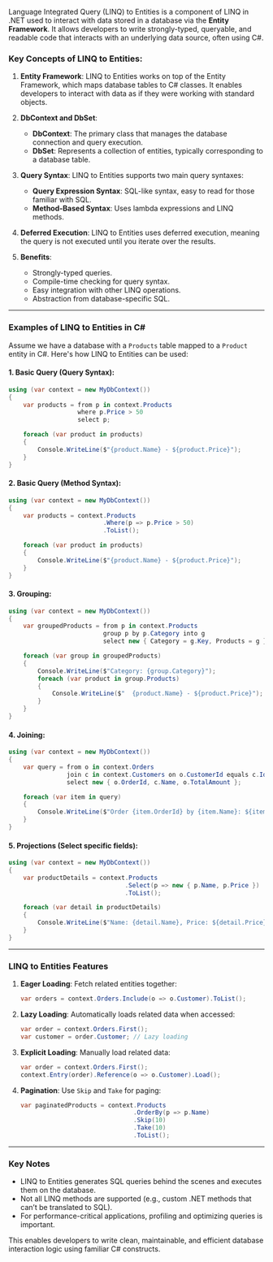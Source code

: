 Language Integrated Query (LINQ) to Entities is a component of LINQ in .NET used to interact with data stored in a database via the **Entity Framework**. It allows developers to write strongly-typed, queryable, and readable code that interacts with an underlying data source, often using C#.

### Key Concepts of LINQ to Entities:

1. **Entity Framework**:
   LINQ to Entities works on top of the Entity Framework, which maps database tables to C# classes. It enables developers to interact with data as if they were working with standard objects.

2. **DbContext and DbSet**:
   - **DbContext**: The primary class that manages the database connection and query execution.
   - **DbSet**: Represents a collection of entities, typically corresponding to a database table.

3. **Query Syntax**:
   LINQ to Entities supports two main query syntaxes:
   - **Query Expression Syntax**: SQL-like syntax, easy to read for those familiar with SQL.
   - **Method-Based Syntax**: Uses lambda expressions and LINQ methods.

4. **Deferred Execution**:
   LINQ to Entities uses deferred execution, meaning the query is not executed until you iterate over the results.

5. **Benefits**:
   - Strongly-typed queries.
   - Compile-time checking for query syntax.
   - Easy integration with other LINQ operations.
   - Abstraction from database-specific SQL.

---

### Examples of LINQ to Entities in C#

Assume we have a database with a `Products` table mapped to a `Product` entity in C#. Here's how LINQ to Entities can be used:

#### 1. Basic Query (Query Syntax):
```csharp
using (var context = new MyDbContext())
{
    var products = from p in context.Products
                   where p.Price > 50
                   select p;

    foreach (var product in products)
    {
        Console.WriteLine($"{product.Name} - ${product.Price}");
    }
}
```

#### 2. Basic Query (Method Syntax):
```csharp
using (var context = new MyDbContext())
{
    var products = context.Products
                          .Where(p => p.Price > 50)
                          .ToList();

    foreach (var product in products)
    {
        Console.WriteLine($"{product.Name} - ${product.Price}");
    }
}
```

#### 3. Grouping:
```csharp
using (var context = new MyDbContext())
{
    var groupedProducts = from p in context.Products
                          group p by p.Category into g
                          select new { Category = g.Key, Products = g };

    foreach (var group in groupedProducts)
    {
        Console.WriteLine($"Category: {group.Category}");
        foreach (var product in group.Products)
        {
            Console.WriteLine($"  {product.Name} - ${product.Price}");
        }
    }
}
```

#### 4. Joining:
```csharp
using (var context = new MyDbContext())
{
    var query = from o in context.Orders
                join c in context.Customers on o.CustomerId equals c.Id
                select new { o.OrderId, c.Name, o.TotalAmount };

    foreach (var item in query)
    {
        Console.WriteLine($"Order {item.OrderId} by {item.Name}: ${item.TotalAmount}");
    }
}
```

#### 5. Projections (Select specific fields):
```csharp
using (var context = new MyDbContext())
{
    var productDetails = context.Products
                                .Select(p => new { p.Name, p.Price })
                                .ToList();

    foreach (var detail in productDetails)
    {
        Console.WriteLine($"Name: {detail.Name}, Price: ${detail.Price}");
    }
}
```

---

### LINQ to Entities Features

1. **Eager Loading**:
   Fetch related entities together:
   ```csharp
   var orders = context.Orders.Include(o => o.Customer).ToList();
   ```

2. **Lazy Loading**:
   Automatically loads related data when accessed:
   ```csharp
   var order = context.Orders.First();
   var customer = order.Customer; // Lazy loading
   ```

3. **Explicit Loading**:
   Manually load related data:
   ```csharp
   var order = context.Orders.First();
   context.Entry(order).Reference(o => o.Customer).Load();
   ```

4. **Pagination**:
   Use `Skip` and `Take` for paging:
   ```csharp
   var paginatedProducts = context.Products
                                  .OrderBy(p => p.Name)
                                  .Skip(10)
                                  .Take(10)
                                  .ToList();
   ```

---

### Key Notes
- LINQ to Entities generates SQL queries behind the scenes and executes them on the database.
- Not all LINQ methods are supported (e.g., custom .NET methods that can’t be translated to SQL).
- For performance-critical applications, profiling and optimizing queries is important.

This enables developers to write clean, maintainable, and efficient database interaction logic using familiar C# constructs.